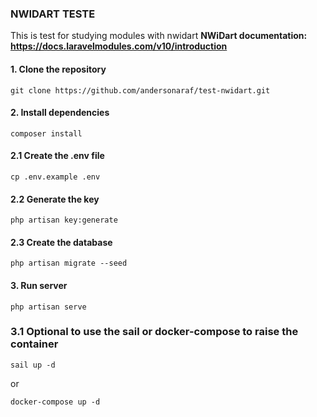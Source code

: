 ### NWIDART TESTE ###
This is test for studying modules with nwidart
<b>NWiDart documentation: https://docs.laravelmodules.com/v10/introduction </b>
#### 1. Clone the repository
```
git clone https://github.com/andersonaraf/test-nwidart.git
```

#### 2. Install dependencies
```
composer install
```
#### 2.1 Create the .env file
```
cp .env.example .env
```
#### 2.2 Generate the key
```
php artisan key:generate
```
#### 2.3 Create the database
```
php artisan migrate --seed
```

#### 3. Run server
```
php artisan serve
```

### 3.1 Optional to use the sail or docker-compose to raise the container
```
sail up -d
```
or
```
docker-compose up -d
```


